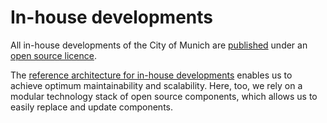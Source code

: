 <script setup>
import TagTile from "./.vitepress/components/TagTile.vue";
</script>

# In-house developments

All in-house developments of the City of Munich are [published](./publish) under an [open source licence](./licenses#own-developments).

The [reference architecture for in-house developments](https://github.com/it-at-m/refarch) enables us to achieve optimum maintainability and scalability.
Here, too, we rely on a modular technology stack of open source components, which allows us to easily replace and update components.

<ClientOnly>
<TagTile
:available-tags="['devstack']"
/>
</ClientOnly>
